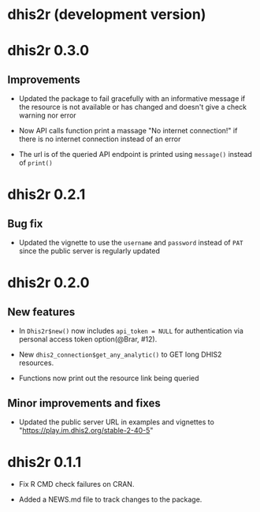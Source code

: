 # dhis2r (development version)

# dhis2r 0.3.0

## Improvements

* Updated the package to fail gracefully with an informative message if the resource is not available or has changed and doesn't give a check warning nor error

* Now API calls function print a massage "No internet connection!" if there is no internet connection instead of an error

* The url is of the queried API endpoint is printed using `message()` instead of `print()`

# dhis2r 0.2.1

## Bug fix

* Updated the vignette to use the `username` and `password` instead of `PAT` since the public server is regularly updated 


# dhis2r 0.2.0

## New features

* In `Dhis2r$new()` now includes `api_token = NULL` for authentication via personal access token option(@Brar, #12).

* New `dhis2_connection$get_any_analytic()` to GET long DHIS2 resources.

* Functions now print out the resource link being queried 

## Minor improvements and fixes

* Updated the public server URL in examples and vignettes to "https://play.im.dhis2.org/stable-2-40-5"

# dhis2r 0.1.1

* Fix R CMD check failures on CRAN.

* Added a NEWS.md file to track changes to the package.
